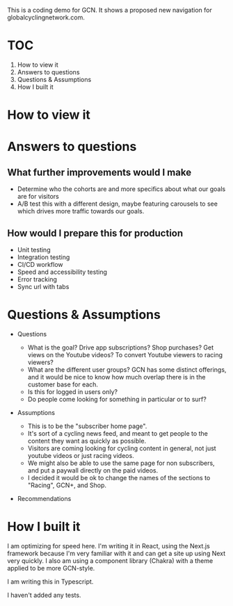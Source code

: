 This is a coding demo for GCN. It shows a proposed new navigation for globalcyclingnetwork.com. 

# TOC
1. How to view it
1. Answers to questions
1. Questions & Assumptions
1. How I built it

# How to view it

# Answers to questions

## What further improvements would I make

- Determine who the cohorts are and more specifics about what our goals are for visitors
- A/B test this with a different design, maybe featuring carousels to see which drives more traffic towards our goals.

## How would I prepare this for production

- Unit testing
- Integration testing
- CI/CD workflow
- Speed and accessibility testing
- Error tracking
- Sync url with tabs

# Questions & Assumptions

- Questions
  - What is the goal? Drive app subscriptions? Shop purchases? Get views on the Youtube videos? To convert Youtube viewers to racing viewers?
  - What are the different user groups? GCN has some distinct offerings, and it would be nice to know how much overlap there is in the customer base for each.
  - Is this for logged in users only?
  - Do people come looking for something in particular or to surf?

- Assumptions
  - This is to be the "subscriber home page".
  - It's sort of a cycling news feed, and meant to get people to the content they want as quickly as possible. 
  - Visitors are coming looking for cycling content in general, not just youtube videos or just racing videos.
  - We might also be able to use the same page for non subscribers, and put a paywall directly on the paid videos. 
  - I decided it would be ok to change the names of the sections to "Racing", GCN+, and Shop.

- Recommendations

# How I built it

I am optimizing for speed here. I'm writing it in React, using the Next.js framework because I'm very familiar with it and can get a site up using Next very quickly. I also am using a component library (Chakra) with a theme applied to be more GCN-style. 

I am writing this in Typescript.

I haven't added any tests.

